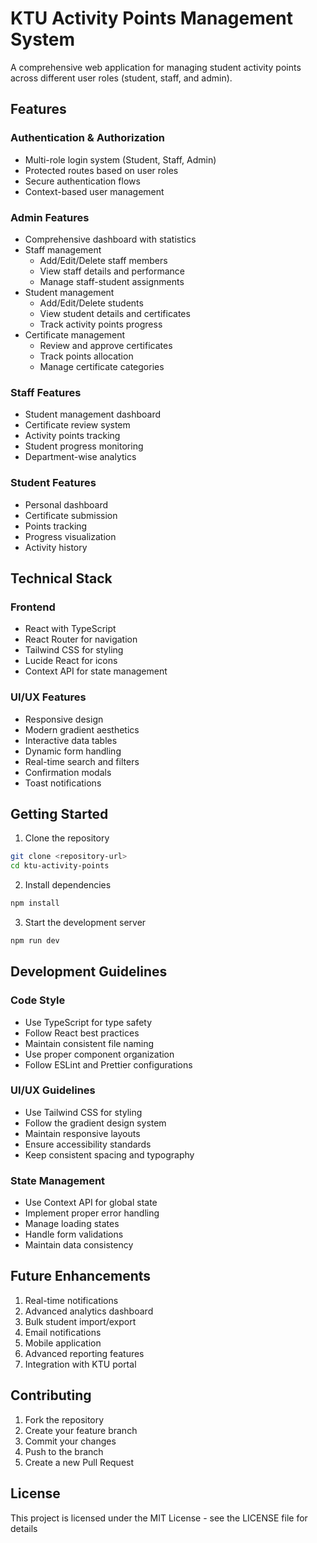 # KTU Activity Points Management System

A comprehensive web application for managing student activity points across different user roles (student, staff, and admin).

## Features

### Authentication & Authorization
- Multi-role login system (Student, Staff, Admin)
- Protected routes based on user roles
- Secure authentication flows
- Context-based user management

### Admin Features
- Comprehensive dashboard with statistics
- Staff management
  - Add/Edit/Delete staff members
  - View staff details and performance
  - Manage staff-student assignments
- Student management
  - Add/Edit/Delete students
  - View student details and certificates
  - Track activity points progress
- Certificate management
  - Review and approve certificates
  - Track points allocation
  - Manage certificate categories

### Staff Features
- Student management dashboard
- Certificate review system
- Activity points tracking
- Student progress monitoring
- Department-wise analytics

### Student Features
- Personal dashboard
- Certificate submission
- Points tracking
- Progress visualization
- Activity history

## Technical Stack

### Frontend
- React with TypeScript
- React Router for navigation
- Tailwind CSS for styling
- Lucide React for icons
- Context API for state management

### UI/UX Features
- Responsive design
- Modern gradient aesthetics
- Interactive data tables
- Dynamic form handling
- Real-time search and filters
- Confirmation modals
- Toast notifications

## Getting Started

1. Clone the repository
```bash
git clone <repository-url>
cd ktu-activity-points
```

2. Install dependencies
```bash
npm install
```

3. Start the development server
```bash
npm run dev
```

## Development Guidelines

### Code Style
- Use TypeScript for type safety
- Follow React best practices
- Maintain consistent file naming
- Use proper component organization
- Follow ESLint and Prettier configurations

### UI/UX Guidelines
- Use Tailwind CSS for styling
- Follow the gradient design system
- Maintain responsive layouts
- Ensure accessibility standards
- Keep consistent spacing and typography

### State Management
- Use Context API for global state
- Implement proper error handling
- Manage loading states
- Handle form validations
- Maintain data consistency

## Future Enhancements
1. Real-time notifications
2. Advanced analytics dashboard
3. Bulk student import/export
4. Email notifications
5. Mobile application
6. Advanced reporting features
7. Integration with KTU portal

## Contributing
1. Fork the repository
2. Create your feature branch
3. Commit your changes
4. Push to the branch
5. Create a new Pull Request

## License
This project is licensed under the MIT License - see the LICENSE file for details
